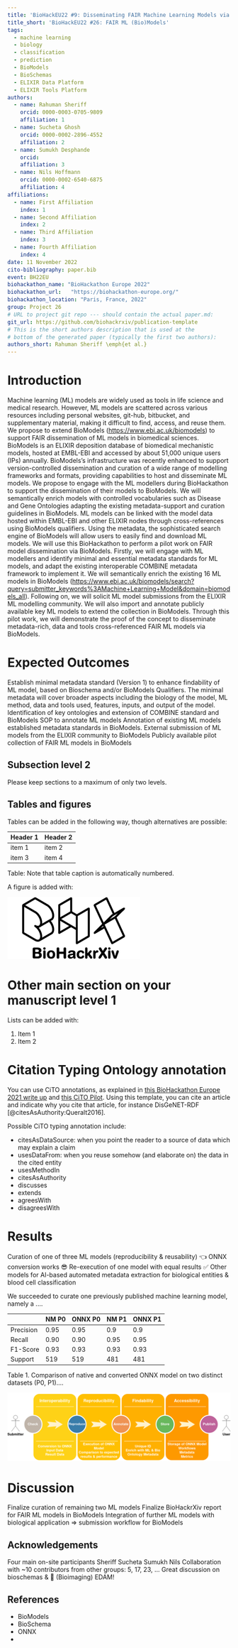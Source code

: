 ```yaml
---
title: 'BioHackEU22 #9: Disseminating FAIR Machine Learning Models via BioModels'
title_short: 'BioHackEU22 #26: FAIR ML (Bio)Models'
tags:
  - machine learning
  - biology
  - classification
  - prediction
  - BioModels
  - BioSchemas
  - ELIXIR Data Platform
  - ELIXIR Tools Platform
authors:
  - name: Rahuman Sheriff
    orcid: 0000-0003-0705-9809
    affiliation: 1
  - name: Sucheta Ghosh
    orcid: 0000-0002-2896-4552
    affiliation: 2
  - name: Sumukh Desphande
    orcid: 
    affiliation: 3   
  - name: Nils Hoffmann
    orcid: 0000-0002-6540-6875
    affiliation: 4
affiliations:
  - name: First Affiliation
    index: 1
  - name: Second Affiliation
    index: 2
  - name: Third Affiliation
    index: 3
  - name: Fourth Affiliation
    index: 4
date: 11 November 2022
cito-bibliography: paper.bib
event: BH22EU
biohackathon_name: "BioHackathon Europe 2022"
biohackathon_url:   "https://biohackathon-europe.org/"
biohackathon_location: "Paris, France, 2022"
group: Project 26
# URL to project git repo --- should contain the actual paper.md:
git_url: https://github.com/biohackrxiv/publication-template
# This is the short authors description that is used at the
# bottom of the generated paper (typically the first two authors):
authors_short: Rahuman Sheriff \emph{et al.}
---
```



# Introduction

Machine learning (ML) models are widely used as tools in life science and medical research. However, ML models are scattered across various resources including personal websites, git-hub, bitbucket, and supplementary material, making it difficult to find, access, and reuse them. We propose to extend BioModels (https://www.ebi.ac.uk/biomodels) to support FAIR dissemination of ML models in biomedical sciences. BioModels is an ELIXIR deposition database of biomedical mechanistic models, hosted at EMBL-EBI and accessed by about 51,000 unique users (IPs) annually. BioModels’s infrastructure was recently enhanced to support version-controlled dissemination and curation of a wide range of modelling frameworks and formats, providing capabilities to host and disseminate ML models. We propose to engage with the ML modellers during BioHackathon to support the dissemination of their models to BioModels. We will semantically enrich models with controlled vocabularies such as Disease and Gene Ontologies adapting the existing metadata-support and curation guidelines in BioModels. ML models can be linked with the model data hosted within EMBL-EBI and other ELIXIR nodes through cross-references using BioModels qualifiers. Using the metadata, the sophisticated search engine of BioModels will allow users to easily find and download ML models. We will use this BioHackathon to perform a pilot work on FAIR model dissemination via BioModels. Firstly, we will engage with ML modellers and identify minimal and essential metadata standards for ML models, and adapt the existing interoperable COMBINE metadata framework to implement it. We will semantically enrich the existing 16 ML models in BioModels (https://www.ebi.ac.uk/biomodels/search?query=submitter_keywords%3AMachine+Learning+Model&domain=biomodels_all). Following on, we will solicit ML model submissions from the ELIXIR ML modelling community. We will also import and annotate publicly available key ML models to extend the collection in BioModels. Through this pilot work, we will demonstrate the proof of the concept to disseminate metadata-rich, data and tools cross-referenced FAIR ML models via BioModels.

# Expected Outcomes

Establish minimal metadata standard (Version 1) to enhance findability of ML model, based on Bioschema and/or BioModels Qualifiers. The minimal metadata will cover broader aspects including the biology of the model, ML method, data and tools used, features, inputs, and output of the model. Identification of key ontologies and extension of COMBINE standard and BioModels SOP to annotate ML models Annotation of existing ML models established metadata standards in BioModels. External submission of ML models from the ELIXIR community to BioModels Publicly available pilot collection of FAIR ML models in BioModels

## Subsection level 2

Please keep sections to a maximum of only two levels.

## Tables and figures

Tables can be added in the following way, though alternatives are possible:

| Header 1 | Header 2 |
| -------- | -------- |
| item 1 | item 2 |
| item 3 | item 4 |

Table: Note that table caption is automatically numbered.

A figure is added with:

![Caption for BioHackrXiv logo figure](./biohackrxiv.png)

# Other main section on your manuscript level 1

Lists can be added with:

1. Item 1
2. Item 2

# Citation Typing Ontology annotation

You can use CiTO annotations, as explained in [this BioHackathon Europe 2021 write up](https://raw.githubusercontent.com/biohackrxiv/bhxiv-metadata/main/doc/elixir_biohackathon2021/paper.md) and [this CiTO Pilot](https://www.biomedcentral.com/collections/cito).
Using this template, you can cite an article and indicate why you cite that article, for instance DisGeNET-RDF [@citesAsAuthority:Queralt2016].

Possible CiTO typing annotation include:

* citesAsDataSource: when you point the reader to a source of data which may explain a claim
* usesDataFrom: when you reuse somehow (and elaborate on) the data in the cited entity
* usesMethodIn
* citesAsAuthority
* discusses
* extends
* agreesWith
* disagreesWith

# Results

Curation of one of three ML models (reproducibility & reusability) 👈
ONNX conversion works 😎
Re-execution of one model with equal results ✅
Other models for AI-based automated metadata extraction for biological entities & blood cell classification 

We succeeded to curate one previously published machine learning model, namely a ....

|      	      | NM P0 | ONNX P0 | NM P1 | ONNX P1 |
|-----------	|-------|---------|-------|---------|
| Precision 	| 0.95  | 0.95    | 0.9   | 0.9  	  |
| Recall    	| 0.90  | 0.90    | 0.95  | 0.95 	  |
| F1-Score  	| 0.93  | 0.93    | 0.93  | 0.93 	  |
| Support   	| 519   | 519     | 481   | 481  	  |

Table 1. Comparison of native and converted ONNX model on two distinct datasets (P0, P1)....

![Current draft of the submission and curation workflow](./Biomodels-ML.drawio.png)

# Discussion

Finalize curation of remaining two ML models
Finalize BioHackrXiv report for FAIR ML models in BioModels 
Integration of further ML models with biological application => submission workflow for BioModels

## Acknowledgements

Four main on-site participants
Sheriff
Sucheta
Sumukh
Nils
Collaboration with ~10 contributors from other groups: 5, 17, 23, … 
Great discussion on bioschemas & 🥳 
(Bioimaging) EDAM!

## References

- BioModels
- BioSchema
- ONNX
- 
